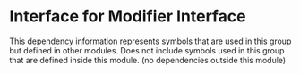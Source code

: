 
# Interface for Modifier Interface
This dependency information represents symbols that are used in this group but defined in other modules.  Does not include symbols used in this group that are defined inside this module.
(no dependencies outside this module)
